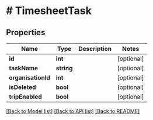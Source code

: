 # # TimesheetTask

## Properties

Name | Type | Description | Notes
------------ | ------------- | ------------- | -------------
**id** | **int** |  | [optional]
**taskName** | **string** |  | [optional]
**organisationId** | **int** |  | [optional]
**isDeleted** | **bool** |  | [optional]
**tripEnabled** | **bool** |  | [optional]

[[Back to Model list]](../../README.md#models) [[Back to API list]](../../README.md#endpoints) [[Back to README]](../../README.md)
